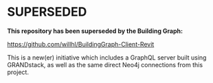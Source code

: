 

# SUPERSEDED

**This repository has been superseded by the Building Graph:**

https://github.com/willhl/BuildingGraph-Client-Revit

This is a new(er) initiative which includes a GraphQL server built using GRANDstack, as well as the same direct Neo4j connections from this project.


